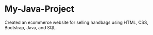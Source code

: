 # My-Java-Project
Created an ecommerce website for selling handbags using HTML, CSS, Bootstrap, Java, and SQL. 
